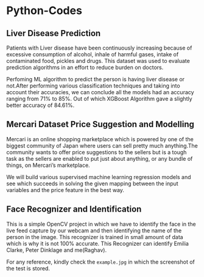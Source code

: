 # Python-Codes

## Liver Disease Prediction

Patients with Liver disease have been continuously increasing because of excessive consumption of alcohol, inhale of harmful gases, intake of contaminated food, pickles and drugs. This dataset was used to evaluate prediction algorithms in an effort to reduce burden on doctors.

Perfoming ML algorithm to predict the person is having liver disease or not.After performing various classification techniques and taking into account their accuracies, we can conclude all the models had an accuracy ranging from 71% to 85%. Out of which XGBoost Algorithm gave a slightly better accuracy of 84.61%.



## Mercari Dataset Price Suggestion and Modelling

Mercari is an online shopping marketplace which is powered by one of the biggest community of Japan where users can sell pretty much anything.The community wants to offer price suggestions to the sellers but is a tough task as the sellers are enabled to put just about anything, or any bundle of things, on Mercari’s marketplace.

We will build various supervised machine learning regression models and see which succeeds in solving the given mapping between the input variables and the price feature in the best way.


## Face Recognizer and Identification

This is a simple OpenCV project in which we have to identify the face in the live feed capture by our webcam and then identifying the name of the person in the image. This recognizer is trained in small amount of data which is why it is not 100% accurate. This Recognizer can identify Emilia Clarke, Peter Dinklage and me(Raghav).

For any reference, kindly check the `example.jpg` in which the screenshot of the test is stored.


